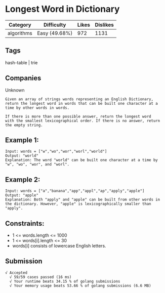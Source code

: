 # Longest Word in Dictionary

| Category   | Difficulty    | Likes | Dislikes |
| ---------- | ------------- | ----- | -------- |
| algorithms | Easy (49.68%) | 972   | 1131     |

## Tags

hash-table | trie

## Companies

Unknown

```
Given an array of strings words representing an English Dictionary, return the longest word in words that can be built one character at a time by other words in words.

If there is more than one possible answer, return the longest word with the smallest lexicographical order. If there is no answer, return the empty string.
```

## Example 1:

```
Input: words = ["w","wo","wor","worl","world"]
Output: "world"
Explanation: The word "world" can be built one character at a time by "w", "wo", "wor", and "worl".
```

## Example 2:

```
Input: words = ["a","banana","app","appl","ap","apply","apple"]
Output: "apple"
Explanation: Both "apply" and "apple" can be built from other words in the dictionary. However, "apple" is lexicographically smaller than "apply".
```

## Constraints:

- 1 <= words.length <= 1000
- 1 <= words[i].length <= 30
- words[i] consists of lowercase English letters.

## Submission
```
√ Accepted
  √ 59/59 cases passed (16 ms)
  √ Your runtime beats 34.15 % of golang submissions
  √ Your memory usage beats 53.66 % of golang submissions (6.6 MB)
```
